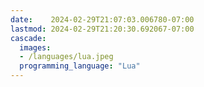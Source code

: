 ```yaml
---
date:    2024-02-29T21:07:03.006780-07:00
lastmod: 2024-02-29T21:20:30.692067-07:00
cascade:
  images:
  - /languages/lua.jpeg
  programming_language: "Lua"
---
```


